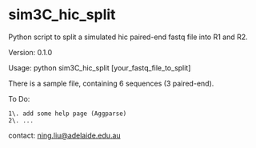 # sim3C_hic_split

Python script to split a simulated hic paired-end fastq file into R1 and R2.

Version: 0.1.0

Usage: python sim3C_hic_split [your_fastq_file_to_split]

There is a sample file, containing 6 sequences (3 paired-end).

To Do:

```
1\. add some help page (Aggparse)
2\. ...
```

contact: ning.liu@adelaide.edu.au
